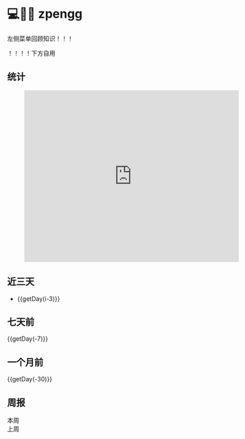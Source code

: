 # 💻🔨😡 zpengg
左侧菜单回顾知识！！！

！！！！下方自用
<div id="main">
<h2>统计</h2>
<div>
    <figure><embed
     width = "500" height = "400"
     src="https://wakatime.com/share/@4c63d2f9-59cd-4435-8077-f0932505d115/002cd766-d8ab-44e8-a345-60546b4c5662.svg"></embed></figure>
</div>



<h2>近三天</h2>
<ul>
  <li v-for="i in [3,2,1]">
    <div>
       <a :href = "'#/dailyLog/'+getDay(i-3)">{{getDay(i-3)}}</a>
    </div>
  </li>
  </ul>
<h2>七天前</h2>
       <a :href = "'#/dailyLog/'+getDay(-7)">{{getDay(-7)}}</a>
<h2>一个月前</h2>
       <a :href = "'#/dailyLog/'+getDay(-30)">{{getDay(-30)}}</a>
       
<h2>周报</h2>
    <a :href = "'#/weeklyLog/'+getYearWeek(getDay(0))">本周</a>
    <br/>
    <a :href = "'#/weeklyLog/'+getYearWeek(getDay(-7))">上周</a>

</div>


<script>
  new Vue({
    el: '#main',
    data: {
         msg: 'Vue',
         days: []
          },
    methods:{
        add: function(){
            //在methods内部访问data中的数据：this.属性名
            console.log(this.msg);  // 'todo'
            return this;
        },
        getDay: function (day){
            var today = new Date();
            var targetday_milliseconds=today.getTime() + 1000*60*60*24*day;
            today.setTime(targetday_milliseconds); //注意，这行是关键代码
            var tYear = today.getFullYear();
            var tMonth = today.getMonth();
            var tDate = today.getDate();
            tMonth = this.doHandleMonth(tMonth + 1);
            tDate = this.doHandleMonth(tDate);
            return tYear+"-"+tMonth+"-"+tDate;
        },
        doHandleMonth:function(month){
            var m = month;
            if(month.toString().length == 1){
            m = "0" + month;
            }
            return m;
        },
       getYearWeek: function (dateString){
            var da =dateString;//日期格式2015-12-30
            //当前日期
            var date1 = new Date(da.substring(0,4), parseInt(da.substring(5,7)) - 1, da.substring(8,10));
            //1月1号
            var date2 = new Date(da.substring(0,4), 0, 1);
            //获取1月1号星期（以周一为第一天，0周一~6周日）
            var dateWeekNum=date2.getDay()-1;
            if(dateWeekNum<0){dateWeekNum=6;}
            if(dateWeekNum<4){
                //前移日期
                date2.setDate(date2.getDate()-dateWeekNum);
            }else{
                //后移日期
                date2.setDate(date2.getDate()+7-dateWeekNum);
            }
            var d = Math.round((date1.valueOf() - date2.valueOf()) / 86400000);
            if(d<0){
                var date3 = (date1.getFullYear()-1)+"-12-31";
                return getYearWeek(date3);
            }else{
                //得到年数周数
                var year=date1.getFullYear();
                var week=Math.ceil((d+1 )/ 7);
                return year+"-W"+week;
            }
        }
    },
    created: function(){
        console.log('created')
        this.add('hjahha')
    }
  })
</script>
